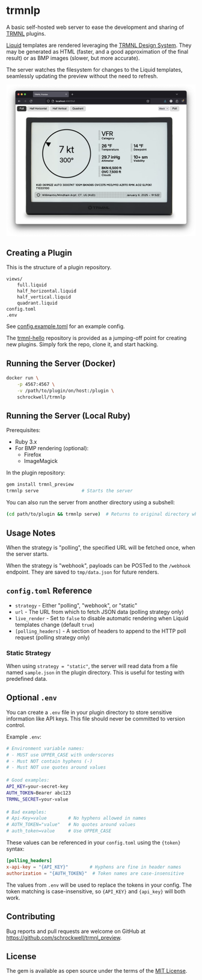 # trmnlp

A basic self-hosted web server to ease the development and sharing of [TRMNL](https://usetrmnl.com/) plugins.

[Liquid](https://shopify.github.io/liquid/) templates are rendered leveraging the [TRMNL Design System](https://usetrmnl.com/framework). They may be generated as HTML (faster, and a good approximation of the final result) or as BMP images (slower, but more accurate).

The server watches the filesystem for changes to the Liquid templates, seamlessly updating the preview without the need to refresh.

![Screenshot](docs/preview.png)

## Creating a Plugin

This is the structure of a plugin repository.

```
views/
    full.liquid
    half_horizontal.liquid
    half_vertical.liquid
    quadrant.liquid
config.toml
.env
```

See [config.example.toml](config.example.toml) for an example config.

The [trmnl-hello](https://github.com/schrockwell/trmnl-hello) repository is provided as a jumping-off point for creating new plugins. Simply fork the repo, clone it, and start hacking.

## Running the Server (Docker)

```sh
docker run \
    -p 4567:4567 \
    -v /path/to/plugin/on/host:/plugin \
    schrockwell/trmnlp
```

## Running the Server (Local Ruby)

Prerequisites:

- Ruby 3.x
- For BMP rendering (optional):
  - Firefox
  - ImageMagick

In the plugin repository:

```sh
gem install trmnl_preview
trmnlp serve                # Starts the server
```

You can also run the server from another directory using a subshell:

```sh
(cd path/to/plugin && trmnlp serve)  # Returns to original directory when done
```

## Usage Notes

When the strategy is "polling", the specified URL will be fetched once, when the server starts.

When the strategy is "webhook", payloads can be POSTed to the `/webhook` endpoint. They are saved to `tmp/data.json` for future renders.

## `config.toml` Reference

- `strategy` - Either "polling", "webhook", or "static"
- `url` - The URL from which to fetch JSON data (polling strategy only)
- `live_render` - Set to `false` to disable automatic rendering when Liquid templates change (default `true`)
- `[polling_headers]` - A section of headers to append to the HTTP poll request (polling strategy only)

### Static Strategy

When using `strategy = "static"`, the server will read data from a file named `sample.json` in the plugin directory. This is useful for testing with predefined data.

## Optional `.env`

You can create a `.env` file in your plugin directory to store sensitive information like API keys. This file should never be committed to version control.

Example `.env`:
```bash
# Environment variable names:
# - MUST use UPPER_CASE with underscores
# - Must NOT contain hyphens (-)
# - Must NOT use quotes around values

# Good examples:
API_KEY=your-secret-key
AUTH_TOKEN=Bearer abc123
TRMNL_SECRET=your-value

# Bad examples:
# Api-Key=value        # No hyphens allowed in names
# AUTH_TOKEN="value"   # No quotes around values
# auth_token=value     # Use UPPER_CASE
```

These values can be referenced in your `config.toml` using the `{token}` syntax:

```toml
[polling_headers]
x-api-key = "{API_KEY}"        # Hyphens are fine in header names
authorization = "{AUTH_TOKEN}"  # Token names are case-insensitive
```

The values from `.env` will be used to replace the tokens in your config. The token matching is case-insensitive, so `{API_KEY}` and `{api_key}` will both work.

## Contributing

Bug reports and pull requests are welcome on GitHub at https://github.com/schrockwell/trmnl_preview.

## License

The gem is available as open source under the terms of the [MIT License](https://opensource.org/licenses/MIT).
